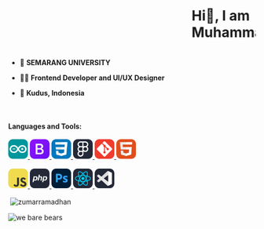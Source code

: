 <marquee> <h1 align="left"> Hi👋, I am <br> Muhammad Zumar Ramadhan</h1> </marquee>

- 🏫 **SEMARANG UNIVERSITY**

- 🧑‍💻 **Frontend Developer and UI/UX Designer**

- 📍 **Kudus, Indonesia**

<br>
<p align="left">
</p>

<h4 align="left">Languages and Tools:</h4>
<p align="left"></a> <a href="https://angular.io" target="_blank" rel="noreferrer">  <a href="https://www.arduino.cc/" target="_blank" rel="noreferrer"> <img src="https://github.com/tandpfun/skill-icons/blob/main/icons/Arduino.svg" alt="arduino" width="40" height="40"/> </a> <a href="https://getbootstrap.com" target="_blank" rel="noreferrer"> <img src="https://github.com/tandpfun/skill-icons/blob/main/icons/Bootstrap.svg" alt="bootstrap" width="40" height="40"/> </a> <a href="https://www.w3schools.com/css/" target="_blank" rel="noreferrer"> <img src="https://github.com/tandpfun/skill-icons/blob/main/icons/CSS.svg" alt="css3" width="40" height="40"/> </a> <a href="https://www.figma.com/" target="_blank" rel="noreferrer"> <img src="https://github.com/tandpfun/skill-icons/blob/main/icons/Figma-Dark.svg" alt="figma" width="40" height="40"/> </a> <a href="https://git-scm.com/" target="_blank" rel="noreferrer"> <img src="https://github.com/tandpfun/skill-icons/blob/main/icons/Git.svg" alt="git" width="40" height="40"/> </a> <a href="https://www.w3.org/html/" target="_blank" rel="noreferrer"> <img src="https://github.com/tandpfun/skill-icons/blob/main/icons/HTML.svg" alt="html5" width="40" height="40"/></a> <br> <br> <a href="https://developer.mozilla.org/en-US/docs/Web/JavaScript" target="_blank" rel="noreferrer"> <img src="https://github.com/tandpfun/skill-icons/blob/main/icons/JavaScript.svg" alt="javascript" width="40" height="40"/> </a> <a href="https://www.w3schools.com/php/" target="_blank" rel="noreferrer"> <img src="https://github.com/tandpfun/skill-icons/blob/main/icons/PHP-Dark.svg" alt="php" width="40" height="40"/> </a> <a href="https://www.photoshop.com/en" target="_blank" rel="noreferrer"> <img src="https://github.com/tandpfun/skill-icons/blob/main/icons/Photoshop.svg" alt="photoshop" width="40" height="40"/> </a> <a href="https://reactjs.org/" target="_blank" rel="noreferrer"> <img src="https://github.com/tandpfun/skill-icons/blob/main/icons/React-Dark.svg" alt="react" width="40" height="40"/> </a> <a href="https://unity.com/" target="_blank" rel="noreferrer"><a href="https://www.adobe.com/products/xd.html" target="_blank" rel="noreferrer"></a> <a href="https://code.visualstudio.com/" target="_blank" rel="noreferrer"> <img src="https://github.com/tandpfun/skill-icons/blob/main/icons/VSCode-Dark.svg" alt="visual studio code" width="40" height="40"/> </a></p>

<p>&nbsp;<img align="center" src="https://github-readme-stats.vercel.app/api?username=zumarramadhan&show_icons=true&locale=en" alt="zumarramadhan" /></p>
<img class="gambar" align="center" alt="we bare bears" width="500" src="https://cdn.dribbble.com/users/1198834/screenshots/4555452/bears_walk_cycle.gif">
